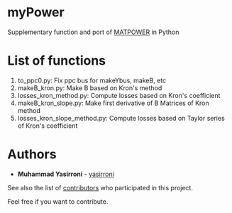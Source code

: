 # myPower
Supplementary function and port of [MATPOWER](https://github.com/MATPOWER/matpower) in Python

# List of functions
1. to_ppc0.py: Fix ppc bus for makeYbus, makeB, etc
2. makeB_kron.py: Make B based on Kron's method
3. losses_kron_method.py: Compute losses based on Kron's coefficient
4. makeB_kron_slope.py: Make first derivative of B Matrices of Kron method
5. losses_kron_slope_method.py: Compute losses based on Taylor series of Kron's coefficient

# Authors
* **Muhammad Yasirroni** - [yasirroni](https://github.com/yasirroni)

See also the list of [contributors](https://github.com/yasirroni/myPower/graphs/contributors) who participated in this project.

Feel free if you want to contribute.
